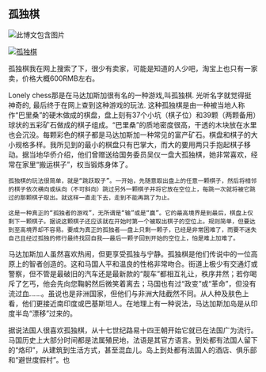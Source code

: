 ## 孤独棋

![此博文包含图片](http://simg.sinajs.cn/blog7style/images/common/sg_trans.gif)

[![孤独棋](http://s7.sinaimg.cn/bmiddle/4abae9ae44cc57004e9f6)](http://photo.blog.sina.com.cn/showpic.html#blogid=4abae9ae010090nd&url=http://s7.sinaimg.cn/orignal/4abae9ae44cc57004e9f6) 

孤独棋我在网上搜索了下，很少有卖家，可能是知道的人少吧，淘宝上也只有一家卖，价格大概600RMB左右。

Lonely chess那是在马达加斯加很有名的一种游戏,叫孤独棋. 光听名字就觉得挺神奇的, 最后终于在网上查到这种游戏的玩法.
    这种孤独棋是由一种被当地人称作“巴里桑”的硬木做成的棋盘，盘上刻有37个小坑（棋子位）和39颗（两颗备用）球状的五彩矿石做成的棋子组成。“巴里桑”的质地密度很高，干透的木块放在水里也会沉没。每颗彩色的棋子都是马达加斯加一种常见的富产矿石。棋盘和棋子的大小规格多样。我所见到的最小的棋盘只有巴掌大，而大的要用两只手抱起棋子移动。据当地华侨介绍，他们曾赠送给国务委员吴仪一盘大孤独棋，她非常喜欢，经常在家里“搬运棋子”，权当锻炼身体了。

    孤独棋的玩法很简单，就是“跳跃取子”。一开始，先随意取出盘上的任意一颗棋子，然后将相邻的棋子依次横向或纵向（不可斜向）跳过另外一颗棋子并将它放在空位上，每跳一次就将被它跳过的那颗棋子取出。就这样一直走下去，走到不能再跳了为止。

    这是一种真正的“孤独者的游戏”，无所谓是“输”或是“赢”。它的最高境界是到最后，棋盘上仅剩下一颗棋子。据说这颗棋子还应该就在开始时第一个被取出棋子的空位上。规则简单，但要达到至高境界却不容易。要成为真正的孤独者——盘上只剩一颗子，已经是非常困难了，而要不迷失自己且经过孤独的修行最终找回自我——最后一颗子回到开始的空位上，怕是难上加难了。

   

马达加斯加人虽然喜欢热闹，但更享受孤独与宁静。孤独棋是他们传说中的一位高原上的智者创造的。这和马国人平和温良的性格非常吻合。街道上极少有交通灯或警察，但不管是最破旧的汽车还是最新款的“靓车”都相互礼让，秩序井然；若你喝斥了乞丐，他会先向您鞠躬然后微笑着离去；马国也有过“政变”或“革命”，但没有流过血……。虽说也是非洲国家，但他们与非洲大陆截然不同。从人种及肤色上看，他们更接近南印度或巴基斯坦人。在地理上有一种说法，马达加斯加岛是从印度半岛“漂移”过来的。

​    据说法国人很喜欢孤独棋，从十七世纪路易十四王朝开始它就已在法国广为流行。马国历史上大部分时间都是法属殖民地，法语是其官方语言。到处都有法国人留下的“烙印”，从建筑到生活方式，甚至混血儿。岛上到处都有法国人的酒店、俱乐部和“避世度假村”。也